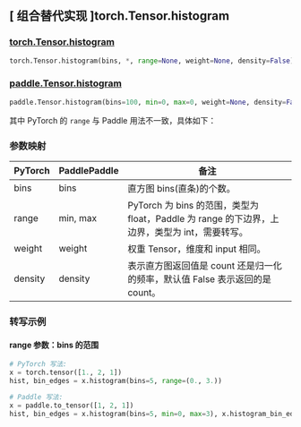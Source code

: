 ## [ 组合替代实现 ]torch.Tensor.histogram

### [torch.Tensor.histogram](https://pytorch.org/docs/stable/generated/torch.Tensor.histogram.html#torch.Tensor.histogram)

```python
torch.Tensor.histogram(bins, *, range=None, weight=None, density=False)
```

### [paddle.Tensor.histogram](https://www.paddlepaddle.org.cn/documentation/docs/zh/develop/api/paddle/Tensor_cn.html#histogram-bins-100-min-0-max-0)

```python
paddle.Tensor.histogram(bins=100, min=0, max=0, weight=None, density=False)
```

其中 PyTorch 的 `range` 与 Paddle 用法不一致，具体如下：

### 参数映射

| PyTorch | PaddlePaddle | 备注                                                                                               |
| ------- | ------------ | -------------------------------------------------------------------------------------------------- |
| bins    | bins         | 直方图 bins(直条)的个数。                                                                          |
| range   | min, max     | PyTorch 为 bins 的范围，类型为 float，Paddle 为 range 的下边界，上边界，类型为 int，需要转写。 |
| weight  | weight       | 权重 Tensor，维度和 input 相同。    |
| density | density      | 表示直方图返回值是 count 还是归一化的频率，默认值 False 表示返回的是 count。  |

### 转写示例

#### range 参数：bins 的范围

```python
# PyTorch 写法:
x = torch.tensor([1., 2, 1])
hist, bin_edges = x.histogram(bins=5, range=(0., 3.))

# Paddle 写法:
x = paddle.to_tensor([1, 2, 1])
hist, bin_edges = x.histogram(bins=5, min=0, max=3), x.histogram_bin_edges(bins=5, min=0, max=3)
```
